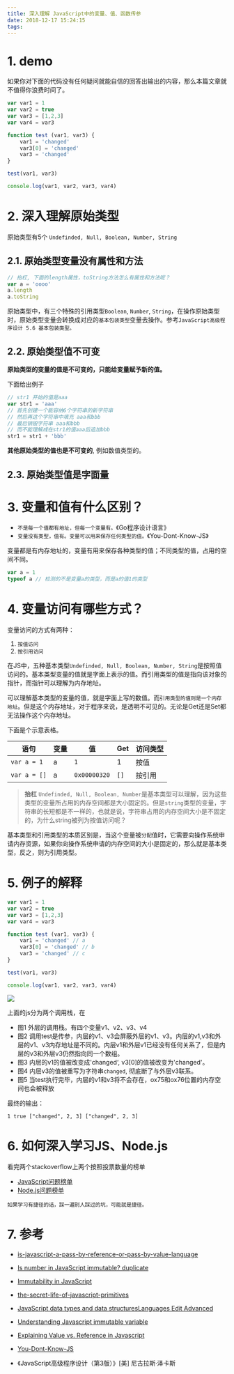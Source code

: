 ```yaml
---
title: 深入理解 JavaScript中的变量、值、函数传参
date: 2018-12-17 15:24:15
tags:
---
```


# 1. demo

如果你对下面的代码没有任何疑问就能自信的回答出输出的内容，那么本篇文章就不值得你浪费时间了。

```js
var var1 = 1
var var2 = true
var var3 = [1,2,3]
var var4 = var3

function test (var1, var3) {
    var1 = 'changed'
    var3[0] = 'changed'
    var3 = 'changed'
}

test(var1, var3)

console.log(var1, var2, var3, var4)
```

# 2. 深入理解原始类型

原始类型有5个 `Undefinded, Null, Boolean, Number, String`

## 2.1. 原始类型变量没有属性和方法

```js
// 抬杠, 下面的length属性，toString方法怎么有属性和方法呢？
var a = 'oooo'
a.length
a.toString
```
原始类型中，有三个特殊的引用类型`Boolean`, `Number`, `String`，在操作原始类型时，原始类型变量会转换成对应的`基本包装类型`变量去操作。参考`JavaScript高级程序设计 5.6 基本包装类型。`

## 2.2. 原始类型值不可变

**原始类型的变量的值是不可变的，只能给变量赋予新的值。**

下面给出例子

```js
// str1 开始的值是aaa
var str1 = 'aaa'
// 首先创建一个能容纳6个字符串的新字符串
// 然后再这个字符串中填充 aaa和bbb
// 最后销毁字符串 aaa和bbb
// 而不能理解成在str1的值aaa后追加bbb
str1 = str1 + 'bbb'
```

**其他原始类型的值也是不可变的**, 例如数值类型的。


## 2.3. 原始类型值是字面量


# 3. 变量和值有什么区别？

- `不是每一个值都有地址，但每一个变量有。`《Go程序设计语言》 
- `变量没有类型，值有。变量可以用来保存任何类型的值。`《You-Dont-Know-JS》

变量都是有内存地址的，变量有用来保存各种类型的值；不同类型的值，占用的空间不同。

```js
var a = 1
typeof a // 检测的不是变量a的类型，而是a的值1的类型
```


# 4. 变量访问有哪些方式？

变量访问的方式有两种：

1. `按值访问`
2. `按引用访问`

在JS中，五种基本类型`Undefinded, Null, Boolean, Number, String`是按照值访问的。基本类型变量的值就是字面上表示的值。而引用类型的值是指向该对象的指针，而指针可以理解为内存地址。

可以理解基本类型的变量的值，就是字面上写的数值。而`引用类型的值则是一个内存地址`。但是这个内存地址，对于程序来说，是透明不可见的。无论是Get还是Set都无法操作这个内存地址。

下面是个示意表格。

语句 | 变量 | 值 | Get | 访问类型
---|---|---|---|---
`var a = 1` | a | `1` | 1 | 按值
`var a = []` | a | `0x00000320` | `[]` | 按引用

> **抬杠** `Undefinded, Null, Boolean, Number`是基本类型可以理解，因为这些类型的变量所占用的内存空间都是大小固定的。但是`string`类型的变量，字符串的长短都是不一样的，也就是说，字符串占用的内存空间大小是不固定的，为什么string被列为按值访问呢？

基本类型和引用类型的本质区别是，当这个变量被`分配`值时，它需要向操作系统申请内存资源，如果你向操作系统申请的内存空间的大小是固定的，那么就是基本类型，反之，则为引用类型。


# 5. 例子的解释

```js
var var1 = 1
var var2 = true
var var3 = [1,2,3]
var var4 = var3

function test (var1, var3) {
    var1 = 'changed' // a
    var3[0] = 'changed' // b
    var3 = 'changed' // c
}

test(var1, var3)

console.log(var1, var2, var3, var4)
```

![](http://assets.processon.com/chart_image/5c151883e4b0ed122da81fd1.png?1=1)

上面的js分为两个调用栈，在

- 图1 外层的调用栈。有四个变量v1、v2、v3、v4
- 图2 调用test是传参，内层的v1、v3会屏蔽外层的v1、v3。内层的v1,v3和外层的v1、v3内存地址是不同的。内层v1和外层v1已经没有任何关系了，但是内层的v3和外层v3仍然指向同一个数组。
- 图3 内层的v1的值被改变成'changed‘, v3[0]的值被改变为'changed'。
- 图4 内层v3的值被重写为字符串`changed`, 彻底断了与外层v3联系。
- 图5 当test执行完毕，内层的v1和v3将不会存在，ox75和ox76位置的内存空间也会被释放

最终的输出：

```
1 true ["changed", 2, 3] ["changed", 2, 3]
```


# 6. 如何深入学习JS、Node.js

看完两个stackoverflow上两个按照投票数量的榜单

- [JavaScript问题榜单](https://stackoverflow.com/questions/tagged/javascript?sort=votes)
- [Node.js问题榜单](https://stackoverflow.com/questions/tagged/node.js?sort=votes)

`如果学习有捷径的话，踩一遍别人踩过的坑，可能就是捷径。`

# 7. 参考

- [is-javascript-a-pass-by-reference-or-pass-by-value-language](https://stackoverflow.com/questions/518000/is-javascript-a-pass-by-reference-or-pass-by-value-language)
- [Is number in JavaScript immutable? duplicate](https://stackoverflow.com/questions/10648367/is-number-in-javascript-immutable)
- [Immutability in JavaScript](https://www.sitepoint.com/immutability-javascript/)
- [the-secret-life-of-javascript-primitives](https://javascriptweblog.wordpress.com/2010/09/27/the-secret-life-of-javascript-primitives/)
- [JavaScript data types and data structuresLanguages   Edit Advanced](https://developer.mozilla.org/en-US/docs/Web/JavaScript/Data_structures)
- [Understanding Javascript immutable variable](https://stackoverflow.com/questions/16115512/understanding-javascript-immutable-variable)
- [Explaining Value vs. Reference in Javascript](https://codeburst.io/explaining-value-vs-reference-in-javascript-647a975e12a0)
- [You-Dont-Know-JS](https://github.com/getify/You-Dont-Know-JS/blob/master/types%20%26%20grammar/ch1.md#values-as-types)
- 《JavaScript高级程序设计（第3版）》[美] 尼古拉斯·泽卡斯 


  [1]: /img/bVblcyz
